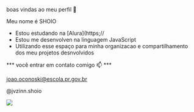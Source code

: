 boas vindas ao meu perfil 🖤

Meu nome é SHOIO

- Estou estudando na [Alura](https;//
- Estou me desenvolven na linguagem JavaScript
- Utilizando esse espaço para minha organizacao e compartilhamento dos meu projetos desnvolvidos

*** você entrar em contato comigo 📫 ***

joao.oconoski@escola.pr.gov.br

@jvzinn.shoio

![](https://media.tenor.com/KyQn8EktSfsAAAAC/cassio-guitarra.gif)

